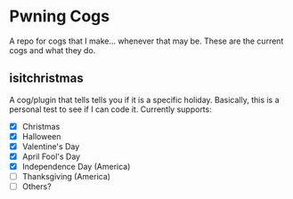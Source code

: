 # Pwning Cogs
A repo for cogs that I make... whenever that may be. These are the current cogs and what they do.

## isitchristmas
A cog/plugin that tells tells you if it is a specific holiday. Basically, this is a personal test to see if I can code it. Currently supports:

- [x] Christmas
- [x] Halloween
- [x] Valentine's Day
- [x] April Fool's Day
- [x] Independence Day (America)
- [ ] Thanksgiving (America)
- [ ] Others?
